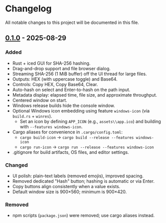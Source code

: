 # Changelog

All notable changes to this project will be documented in this file.

## [0.1.0] - 2025-08-29

### Added

- Rust + iced GUI for SHA-256 hashing.
- Drag-and-drop support and file browser dialog.
- Streaming SHA-256 (1 MiB buffer) off the UI thread for large files.
- Outputs: HEX (with uppercase toggle) and Base64.
- Controls: Copy HEX, Copy Base64, Clear.
- Auto-hash on select and Enter-to-hash on the path input.
- Metadata display: elapsed time, file size, and approximate throughput.
- Centered window on start.
- Windows release builds hide the console window.
- Optional Windows icon embedding using feature `windows-icon` (via `build.rs` + `winres`).
  - Set an icon by defining `APP_ICON` (e.g., `assets\\app.ico`) and building with `--features windows-icon`.
- Cargo aliases for convenience in `.cargo/config.toml`:
  - `cargo build-icon` → `cargo build --release --features windows-icon`
  - `cargo run-icon` → `cargo run --release --features windows-icon`
- .gitignore for build artifacts, OS files, and editor settings.

### Changed

- UI polish: plain-text labels (removed emojis), improved spacing.
- Removed dedicated "Hash" button; hashing is automatic or via Enter.
- Copy buttons align consistently when a value exists.
- Default window size is 900×560; minimum is 900×420.

### Removed

- npm scripts (`package.json`) were removed; use cargo aliases instead.

[0.1.0]: https://github.com/your-org/rust-hash/releases/tag/v0.1.0
